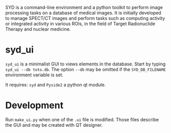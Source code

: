 SYD is a command-line environment and a python toolkit to perform image processing tasks on a database of medical
 images. It is initially developed to manage SPECT/CT images and perform tasks such as computing activity or
  integrated activity in various ROIs, in the field of Target Radionuclide Therapy and nuclear medicine.  

# syd_ui   
```syd_ui``` is a minimalist GUI to views elements in the database. Start by typing ```syd_ui --db toto.db```. The
 option ```--db``` may be omitted if the ```SYD_DB_FILENAME``` environment variable is set.

It requires: ```syd``` and ```Pyside2``` a python qt module. 

# Development

Run ```make_ui.py``` when one of the ```.ui``` file is modified. Those files describe the GUI and may be created with
 QT designer. 